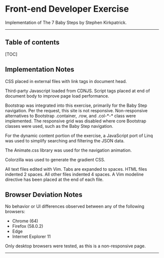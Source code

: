 Front-end Developer Exercise
===================

Implementation of The 7 Baby Steps by Stephen Kirkpatrick.

----------


## Table of contents


[TOC]


Implementation Notes
-------------


CSS placed in external files with link tags in document head.

Third-party Javascript loaded from CDNJS.  Script tags placed at end of document body to improve page load performance.

Bootstrap was integrated into this exercise, primarily for the Baby Step navigation.  Per the request, this site is not responsive. Non-responsive alternatives to Bootstrap .container, .row, and .col-\*-* class were implemented.  The responsive grid was disabled where core Bootstrap classes were used, such as the Baby Step navigation.

For the dynamic content portion of the exercise, a JavaScript port of Linq was used to simplify searching and filtering the JSON data.

The Animate.css library was used for the navigation animation.

Colorzilla was used to generate the gradient CSS.

All text files edited with Vim.  Tabs are expanded to spaces.  HTML files indented 2 spaces.  All other files indented 4 spaces.  A Vim modeline directive has been placed at the end of each file.


Browser Deviation Notes
-------------
No behavior or UI differences observed between any of the following browsers:
* Chrome (64)
* Firefox (58.0.2)
* Edge 
* Internet Explorer 11

Only desktop browsers were tested, as this is a non-responsive page.



----------
